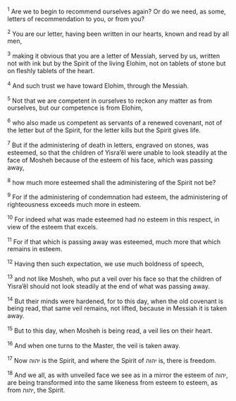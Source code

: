 <sup>1</sup> Are we to begin to recommend ourselves again? Or do we need, as some, letters of recommendation to you, or from you?

<sup>2</sup> You are our letter, having been written in our hearts, known and read by all men,

<sup>3</sup> making it obvious that you are a letter of Messiah, served by us, written not with ink but by the Spirit of the living Elohim, not on tablets of stone but on fleshly tablets of the heart.

<sup>4</sup> And such trust we have toward Elohim, through the Messiah.

<sup>5</sup> Not that we are competent in ourselves to reckon any matter as from ourselves, but our competence is from Elohim,

<sup>6</sup> who also made us competent as servants of a renewed covenant, not of the letter but of the Spirit, for the letter kills but the Spirit gives life.

<sup>7</sup> But if the administering of death in letters, engraved on stones, was esteemed, so that the children of Yisra’ĕl were unable to look steadily at the face of Mosheh because of the esteem of his face, which was passing away,

<sup>8</sup> how much more esteemed shall the administering of the Spirit not be?

<sup>9</sup> For if the administering of condemnation had esteem, the administering of righteousness exceeds much more in esteem.

<sup>10</sup> For indeed what was made esteemed had no esteem in this respect, in view of the esteem that excels.

<sup>11</sup> For if that which is passing away was esteemed, much more that which remains in esteem.

<sup>12</sup> Having then such expectation, we use much boldness of speech,

<sup>13</sup> and not like Mosheh, who put a veil over his face so that the children of Yisra’ĕl should not look steadily at the end of what was passing away.

<sup>14</sup> But their minds were hardened, for to this day, when the old covenant is being read, that same veil remains, not lifted, because in Messiah it is taken away.

<sup>15</sup> But to this day, when Mosheh is being read, a veil lies on their heart.

<sup>16</sup> And when one turns to the Master, the veil is taken away.

<sup>17</sup> Now יהוה is the Spirit, and where the Spirit of יהוה is, there is freedom.

<sup>18</sup> And we all, as with unveiled face we see as in a mirror the esteem of יהוה, are being transformed into the same likeness from esteem to esteem, as from יהוה, the Spirit.

